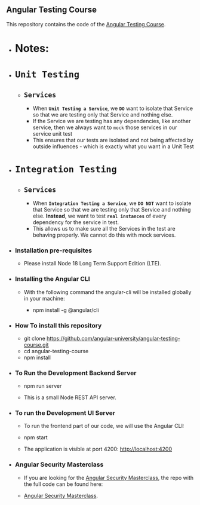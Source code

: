 
## Angular Testing Course

This repository contains the code of the [Angular Testing Course](https://angular-university.io/course/angular-testing-course).


- # Notes:

- # `Unit Testing`
    - ## `Services`
        - When **`Unit Testing a Service`**, we **`DO`** want to isolate that Service so that we are testing only that Service and nothing else.
        - If the Service we are testing has any dependencies, like another service, then we always want to `mock` those services in our service unit test
        - This ensures that our tests are isolated and not being affected by outside influences - which is exactly what you want in a Unit Test


- # `Integration Testing`
    - ## `Services`
        - When **`Integration Testing a Service`**, we **`DO NOT`** want to isolate that Service so that we are testing only that Service and nothing else. **Instead**, we want to test **`real instances`** of every dependency for the service in test.
        - This allows us to make sure all the Services in the test are behaving properly. We cannot do this with mock services.
    



- ### Installation pre-requisites

    - Please install Node 18 Long Term Support Edition (LTE).

- ### Installing the Angular CLI

    - With the following command the angular-cli will be installed globally in your machine:

        - npm install -g @angular/cli 


- ### How To install this repository

    -   git clone https://github.com/angular-university/angular-testing-course.git
    -   cd angular-testing-course
    -   npm install

- ### To Run the Development Backend Server

    -   npm run server

    - This is a small Node REST API server.

- ### To run the Development UI Server

    - To run the frontend part of our code, we will use the Angular CLI:

    -   npm start 

    - The application is visible at port 4200: [http://localhost:4200](http://localhost:4200)


- ### Angular Security Masterclass

    - If you are looking for the [Angular Security Masterclass](https://angular-university.io/course/angular-security-course), the repo with the full code can be found here:

    - [Angular Security Masterclass](https://github.com/angular-university/angular-security-course).
